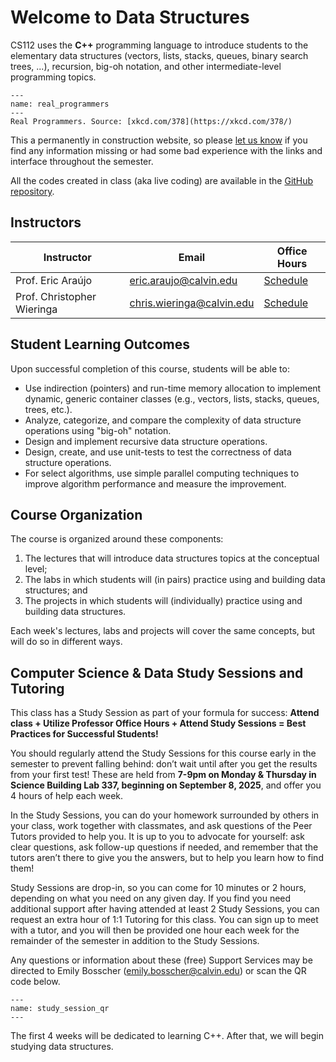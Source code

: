 # Welcome to Data Structures

CS112 uses the **C++** programming language to introduce students to the elementary data structures (vectors, lists, stacks, queues, binary search trees, ...), recursion, big-oh notation, and other intermediate-level programming topics.


```{figure} figures/real_programmers.png
---
name: real_programmers
---
Real Programmers. Source: [xkcd.com/378](https://xkcd.com/378/)
```

This a permanently in construction website, so please [let us know](mailto:eric.araujo@calvin.edu) if you find any information missing or had some bad experience with the links and interface throughout the semester.

All the codes created in class (aka live coding) are available in the [GitHub repository](https://github.com/ericaraujophd/25fa-cs112-live-coding).

## Instructors

| Instructor | Email | Office Hours |
|------------|-------|-------------|
| Prof. Eric Araújo | eric.araujo@calvin.edu | [Schedule](https://outlook.office365.com/calendar/published/c0bd07a3f1d64aaf9a74c91921ce7536@calvin.edu/79189cd730424803bceba861959c7e752179000899390454025/calendar.html) |
| Prof. Christopher Wieringa | chris.wieringa@calvin.edu | [Schedule]() |

## Student Learning Outcomes

Upon successful completion of this course, students will be able to:

- Use indirection (pointers) and run-time memory allocation to implement dynamic, generic container classes (e.g., vectors, lists, stacks, queues, trees, etc.).
- Analyze, categorize, and compare the complexity of data structure operations using "big-oh" notation.
- Design and implement recursive data structure operations.
- Design, create, and use unit-tests to test the correctness of data structure operations.
- For select algorithms, use simple parallel computing techniques to improve algorithm performance and measure the improvement.

## Course Organization

The course is organized around these components:

1. The lectures that will introduce data structures topics at the conceptual level;
2. The labs in which students will (in pairs) practice using and building data structures; and
3. The projects in which students will (individually) practice using and building data structures.

Each week's lectures, labs and projects will cover the same concepts, but will do so in different ways.
 
## Computer Science & Data Study Sessions and Tutoring

This class has a Study Session as part of your formula for success: **Attend class + Utilize Professor Office Hours + Attend Study Sessions = Best Practices for Successful Students!**

You should regularly attend the Study Sessions for this course early in the semester to prevent falling behind: don’t wait until after you get the results from your first test! These are held from **7-9pm on Monday & Thursday in Science Building Lab 337, beginning on September 8, 2025**, and offer you 4 hours of help each week.

In the Study Sessions, you can do your homework surrounded by others in your class, work together with classmates, and ask questions of the Peer Tutors provided to help you. It is up to you to advocate for yourself: ask clear questions, ask follow-up questions if needed, and remember that the tutors aren’t there to give you the answers, but to help you learn how to find them!

Study Sessions are drop-in, so you can come for 10 minutes or 2 hours, depending on what you need on any given day. If you find you need additional support after having attended at least 2 Study Sessions, you can request an extra hour of 1:1 Tutoring for this class. You can sign up to meet with a tutor, and you will then be provided one hour each week for the remainder of the semester in addition to the Study Sessions.

Any questions or information about these (free) Support Services may be directed to Emily Bosscher (<emily.bosscher@calvin.edu>) or scan the QR code below.

```{figure} figures/study-session-qr.png
---
name: study_session_qr
---
```

The first 4 weeks will be dedicated to learning C++. After that, we will begin studying data structures.
